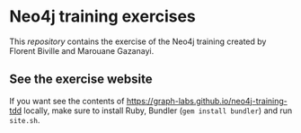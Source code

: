 # Neo4j training exercises

This *repository* contains the exercise of the Neo4j training
created by Florent Biville and Marouane Gazanayi.

## See the exercise website

If you want see the contents of https://graph-labs.github.io/neo4j-training-tdd locally, 
make sure to install Ruby, Bundler (`gem install bundler`) and run `site.sh`.
